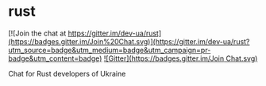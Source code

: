 rust
====

[![Join the chat at https://gitter.im/dev-ua/rust](https://badges.gitter.im/Join%20Chat.svg)](https://gitter.im/dev-ua/rust?utm_source=badge&utm_medium=badge&utm_campaign=pr-badge&utm_content=badge)
[![Gitter](https://badges.gitter.im/Join Chat.svg)](https://gitter.im/dev-ua/rust?utm_source=badge&utm_medium=badge&utm_campaign=pr-badge&utm_content=badge)

Chat for Rust developers of Ukraine
